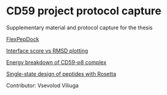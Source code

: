 # CD59 project protocol capture
Supplementary material and protocol capture for the thesis

[FlexPepDock](https://github.com/ncyx/CD59_protocol_capture/tree/main/FlexPepDock)

[Interface score vs RMSD plotting](https://github.com/ncyx/CD59_protocol_capture/blob/main/Interface%20score%20vs%20RMSD%20graphs/I_sc.py)

[Energy breakdown of CD59-p8 complex](https://github.com/ncyx/CD59_protocol_capture/blob/main/Energy%20breakdown/2body_inter_CD59.py)

[Single-state design of peptides with Rosetta](https://github.com/ncyx/CD59_protocol_capture/tree/main/Single-state%20design%20Rosetta)

Contributor: Vsevolod Viliuga
